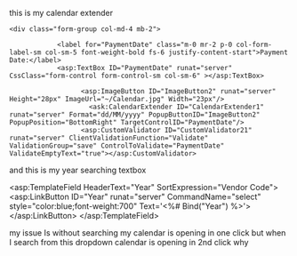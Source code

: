 this is my calendar extender 

    <div class="form-group col-md-4 mb-2">
            
                <label for="PaymentDate" class="m-0 mr-2 p-0 col-form-label-sm col-sm-5 font-weight-bold fs-6 justify-content-start">Payment Date:</label>
                <asp:TextBox ID="PaymentDate" runat="server" CssClass="form-control form-control-sm col-sm-6" ></asp:TextBox>

                      <asp:ImageButton ID="ImageButton2" runat="server" Height="28px" ImageUrl="~/Calendar.jpg" Width="23px"/>
                        <ask:CalendarExtender ID="CalendarExtender1" runat="server" Format="dd/MM/yyyy" PopupButtonID="ImageButton2" PopupPosition="BottomRight" TargetControlID="PaymentDate"/>
                      <asp:CustomValidator ID="CustomValidator21" runat="server" ClientValidationFunction="Validate" ValidationGroup="save" ControlToValidate="PaymentDate" ValidateEmptyText="true"></asp:CustomValidator>
</div>       


and this is my year searching textbox 

<asp:TemplateField HeaderText="Year" SortExpression="Vendor Code">
    <ItemTemplate>
        <asp:LinkButton ID="Year" runat="server" CommandName="select" style="color:blue;font-weight:700" Text='<%# Bind("Year") %>'></asp:LinkButton>
    </ItemTemplate>
</asp:TemplateField>

my issue Is without searching my calendar is opening in one click but when I search from this dropdown calendar is opening in 2nd click why
